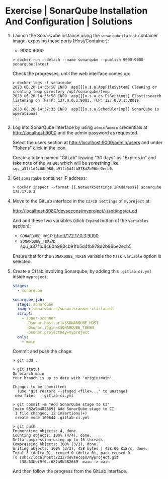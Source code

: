 # Exercise | SonarQube Installation And Configuration | Solutions

1. Launch the SonarQube instance using the `sonarqube:latest` container image,
   exposing these ports (Host/Container):
   - 9000:9000

   ```console
   > docker run --detach --name sonarqube --publish 9000:9000 sonarqube:latest
   ```

   Check the progresses, until the web interface comes up:

   ```console
   > docker logs -f sonarqube
   2023.06.20 14:36:58 INFO  app[][o.s.a.AppFileSystem] Cleaning or creating temp directory /opt/sonarqube/temp
   2023.06.20 14:36:58 INFO  app[][o.s.a.es.EsSettings] Elasticsearch listening on [HTTP: 127.0.0.1:9001, TCP: 127.0.0.1:38019]
   ...
   2023.06.20 14:37:33 INFO  app[][o.s.a.SchedulerImpl] SonarQube is operational
   ...
   ```

2. Log into SonarQube interface by using `admin`/`admin` credentials at [http://localhost:9000](http://localhost:9000)
   and the admin password as requested.

   Select the users section at [http://localhost:9000/admin/users](http://localhost:9000/admin/users)
   and under "Tokens" click in the icon.

   Create a token named "GitLab" leaving "30 days" as "Expires in" and take note
   of the value, which will be something like `squ_a37f1d4c60b980cb91fb5d4fb878d2b96be2ecb5`.

3. Get `sonarqube` container IP address:

   ```console
   > docker inspect --format {{.NetworkSettings.IPAddress}} sonarqube
   172.17.0.3
   ```

4. Move to the GitLab interface in the `CI/CD Settings` of `myproject` at:

   [http://localhost:8080/devsecops/myproject/-/settings/ci_cd](http://localhost:8080/devsecops/myproject/-/settings/ci_cd)

   And add these two variables (click `Expand` button of the `Variables` section):

   - `SONARQUBE_HOST`: http://172.17.0.3:9000
   - `SONARQUBE_TOKEN`: squ_a37f1d4c60b980cb91fb5d4fb878d2b96be2ecb5

   Ensure that for the `SONARQUBE_TOKEN` variable the `Mask variable` option is
   selected.

5. Create a CI lab involving Sonarqube, by adding this `.gitlab-ci.yml` inside `myproject`:

   ```yaml
   stages:
     - sonarqube
   
   sonarqube_job:
     stage: sonarqube
     image: sonarsource/sonar-scanner-cli:latest
     script:
       - sonar-scanner
         -Dsonar.host.url=$SONARQUBE_HOST
         -Dsonar.login=$SONARQUBE_TOKEN
         -Dsonar.projectKey=myproject
     only:
       - main
   ```

   Commit and push the chage:

   ```console
   > git add .

   > git status
   On branch main
   Your branch is up to date with 'origin/main'.
   
   Changes to be committed:
     (use "git restore --staged <file>..." to unstage)
   	new file:   .gitlab-ci.yml
   
   > git commit -m "Add SonarQube stage to CI"
   [main 682a9b482669] Add SonarQube stage to CI
    1 file changed, 12 insertions(+)
    create mode 100644 .gitlab-ci.yml

   > git push
   Enumerating objects: 4, done.
   Counting objects: 100% (4/4), done.
   Delta compression using up to 16 threads
   Compressing objects: 100% (3/3), done.
   Writing objects: 100% (3/3), 458 bytes | 458.00 KiB/s, done.
   Total 3 (delta 0), reused 0 (delta 0), pack-reused 0
   To ssh://localhost:2222/devsecops/myproject.git
      f38a63bbf9f6..682a9b482669  main -> main
   ```

   And then follow the progress from the GitLab interface.

